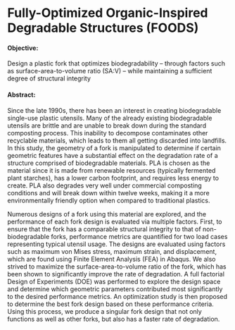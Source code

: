 # Fully-Optimized Organic-Inspired Degradable Structures (FOODS)
#### Objective: 
Design a plastic fork that optimizes biodegradability – through factors such as surface-area-to-volume ratio (SA:V) – while maintaining a sufficient degree of structural integrity
#### Abstract:
Since the late 1990s, there has been an interest in creating biodegradable single-use plastic utensils. Many of the already existing biodegradable utensils are brittle and are unable to break down during the standard composting process. This inability to decompose contaminates other recyclable materials, which leads to them all getting discarded into landfills. In this study, the geometry of a fork is manipulated to determine if certain geometric features have a substantial effect on the degradation rate of a structure comprised of biodegradable materials. PLA is chosen as the material since it is made from renewable resources (typically fermented plant starches), has a lower carbon footprint, and requires less energy to create. PLA also degrades very well under commercial composting conditions and will break down within twelve weeks, making it a more environmentally friendly option when compared to traditional plastics. 

Numerous designs of a fork using this material are explored, and the performance of each fork design is evaluated via multiple factors. First, to ensure that the fork has a comparable structural integrity to that of non-biodegradable forks, performance metrics are quantified for two load cases representing typical utensil usage. The designs are evaluated using factors such as maximum von Mises stress, maximum strain, and displacement, which are found using Finite Element Analysis (FEA) in Abaqus. We also strived to maximize the surface-area-to-volume ratio of the fork, which has been shown to significantly improve the rate of degradation. A full factorial Design of Experiments (DOE) was performed to explore the design space and determine which geometric parameters contributed most significantly to the desired performance metrics. An optimization study is then proposed to determine the best fork design based on these performance criteria. Using this process, we produce a singular fork design that not only functions as well as other forks, but also has a faster rate of degradation. 

